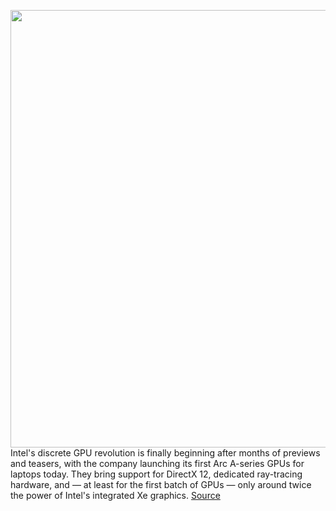 <img src='https://cdn.vox-cdn.com/thumbor/JSJQ1CjpciQgSvfsUzVnqeKh360=/0x0:1713x1472/1200x800/filters:focal(609x634:883x908)/cdn.vox-cdn.com/uploads/chorus_image/image/70689541/Untitled.10.jpg' width='700px' /><br/>
Intel's discrete GPU revolution is finally beginning after months of previews and teasers, with the company launching its first Arc A-series GPUs for laptops today. They bring support for DirectX 12, dedicated ray-tracing hardware, and — at least for the first batch of GPUs — only around twice the power of Intel's integrated Xe graphics.
<a href='https://www.theverge.com/2022/3/30/23000576/intel-arc-gpu-a-series-laptop-gaming-release-date'> Source <a/>